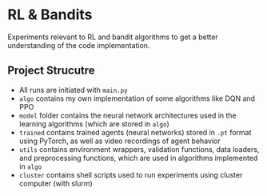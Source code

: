 # RL & Bandits
Experiments relevant to RL and bandit algorithms to get a better understanding of the code implementation.

## Project Strucutre
* All runs are initiated with `main.py`
* `algo` contains my own implementation of some algorithms like DQN and PPO
* `model` folder contains the neural network architectures used in the learning algorithms (which are stored in `algo`)
* `trained` contains trained agents (neural networks) stored in `.pt` format using PyTorch, as well as video recordings of agent behavior
* `utils` contains environment wrappers, validation functions, data loaders, and preprocessing functions, which are used in algorithms implemented in `algo`
* `cluster` contains shell scripts used to run experiments using cluster computer (with slurm)
